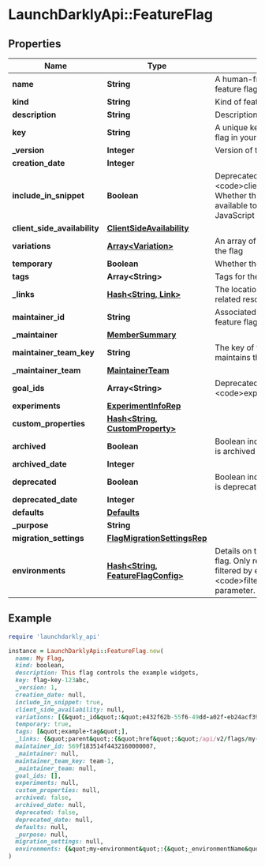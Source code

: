 # LaunchDarklyApi::FeatureFlag

## Properties

| Name | Type | Description | Notes |
| ---- | ---- | ----------- | ----- |
| **name** | **String** | A human-friendly name for the feature flag |  |
| **kind** | **String** | Kind of feature flag |  |
| **description** | **String** | Description of the feature flag | [optional] |
| **key** | **String** | A unique key used to reference the flag in your code |  |
| **_version** | **Integer** | Version of the feature flag |  |
| **creation_date** | **Integer** |  |  |
| **include_in_snippet** | **Boolean** | Deprecated, use &lt;code&gt;clientSideAvailability&lt;/code&gt;. Whether this flag should be made available to the client-side JavaScript SDK | [optional] |
| **client_side_availability** | [**ClientSideAvailability**](ClientSideAvailability.md) |  | [optional] |
| **variations** | [**Array&lt;Variation&gt;**](Variation.md) | An array of possible variations for the flag |  |
| **temporary** | **Boolean** | Whether the flag is a temporary flag |  |
| **tags** | **Array&lt;String&gt;** | Tags for the feature flag |  |
| **_links** | [**Hash&lt;String, Link&gt;**](Link.md) | The location and content type of related resources |  |
| **maintainer_id** | **String** | Associated maintainerId for the feature flag | [optional] |
| **_maintainer** | [**MemberSummary**](MemberSummary.md) |  | [optional] |
| **maintainer_team_key** | **String** | The key of the associated team that maintains this feature flag | [optional] |
| **_maintainer_team** | [**MaintainerTeam**](MaintainerTeam.md) |  | [optional] |
| **goal_ids** | **Array&lt;String&gt;** | Deprecated, use &lt;code&gt;experiments&lt;/code&gt; instead | [optional] |
| **experiments** | [**ExperimentInfoRep**](ExperimentInfoRep.md) |  |  |
| **custom_properties** | [**Hash&lt;String, CustomProperty&gt;**](CustomProperty.md) |  |  |
| **archived** | **Boolean** | Boolean indicating if the feature flag is archived |  |
| **archived_date** | **Integer** |  | [optional] |
| **deprecated** | **Boolean** | Boolean indicating if the feature flag is deprecated |  |
| **deprecated_date** | **Integer** |  | [optional] |
| **defaults** | [**Defaults**](Defaults.md) |  | [optional] |
| **_purpose** | **String** |  | [optional] |
| **migration_settings** | [**FlagMigrationSettingsRep**](FlagMigrationSettingsRep.md) |  | [optional] |
| **environments** | [**Hash&lt;String, FeatureFlagConfig&gt;**](FeatureFlagConfig.md) | Details on the environments for this flag. Only returned if the request is filtered by environment, using the &lt;code&gt;filterEnv&lt;/code&gt; query parameter. |  |

## Example

```ruby
require 'launchdarkly_api'

instance = LaunchDarklyApi::FeatureFlag.new(
  name: My Flag,
  kind: boolean,
  description: This flag controls the example widgets,
  key: flag-key-123abc,
  _version: 1,
  creation_date: null,
  include_in_snippet: true,
  client_side_availability: null,
  variations: [{&quot;_id&quot;:&quot;e432f62b-55f6-49dd-a02f-eb24acf39d05&quot;,&quot;value&quot;:true},{&quot;_id&quot;:&quot;a00bf58d-d252-476c-b915-15a74becacb4&quot;,&quot;value&quot;:false}],
  temporary: true,
  tags: [&quot;example-tag&quot;],
  _links: {&quot;parent&quot;:{&quot;href&quot;:&quot;/api/v2/flags/my-project&quot;,&quot;type&quot;:&quot;application/json&quot;},&quot;self&quot;:{&quot;href&quot;:&quot;/api/v2/flags/my-project/my-flag&quot;,&quot;type&quot;:&quot;application/json&quot;}},
  maintainer_id: 569f183514f4432160000007,
  _maintainer: null,
  maintainer_team_key: team-1,
  _maintainer_team: null,
  goal_ids: [],
  experiments: null,
  custom_properties: null,
  archived: false,
  archived_date: null,
  deprecated: false,
  deprecated_date: null,
  defaults: null,
  _purpose: null,
  migration_settings: null,
  environments: {&quot;my-environment&quot;:{&quot;_environmentName&quot;:&quot;My Environment&quot;,&quot;_site&quot;:{&quot;href&quot;:&quot;/default/my-environment/features/client-side-flag&quot;,&quot;type&quot;:&quot;text/html&quot;},&quot;_summary&quot;:{&quot;prerequisites&quot;:0,&quot;variations&quot;:{&quot;0&quot;:{&quot;contextTargets&quot;:1,&quot;isFallthrough&quot;:true,&quot;nullRules&quot;:0,&quot;rules&quot;:0,&quot;targets&quot;:1},&quot;1&quot;:{&quot;isOff&quot;:true,&quot;nullRules&quot;:0,&quot;rules&quot;:0,&quot;targets&quot;:0}}},&quot;archived&quot;:false,&quot;contextTargets&quot;:[{&quot;contextKind&quot;:&quot;device&quot;,&quot;values&quot;:[&quot;device-key-123abc&quot;],&quot;variation&quot;:0}],&quot;fallthrough&quot;:{&quot;variation&quot;:0},&quot;lastModified&quot;:1627071171347,&quot;offVariation&quot;:1,&quot;on&quot;:false,&quot;prerequisites&quot;:[],&quot;rules&quot;:[],&quot;salt&quot;:&quot;61eddeadbeef4da1facecafe3a60a397&quot;,&quot;sel&quot;:&quot;810edeadbeef4844facecafe438f2999492&quot;,&quot;targets&quot;:[{&quot;contextKind&quot;:&quot;user&quot;,&quot;values&quot;:[&quot;user-key-123abc&quot;],&quot;variation&quot;:0}],&quot;trackEvents&quot;:false,&quot;trackEventsFallthrough&quot;:false,&quot;version&quot;:1}}
)
```

